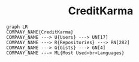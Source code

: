 <h1 align="center">CreditKarma</h1>

```mermaid
graph LR
COMPANY_NAME{CreditKarma}
COMPANY_NAME ---> U{Users} ---> UN[17]
COMPANY_NAME ---> R{Repositories} ---> RN[282]
COMPANY_NAME ---> G{Gists} ---> GN[4]
COMPANY_NAME ---> ML{Most Used<br>Languages}
```
